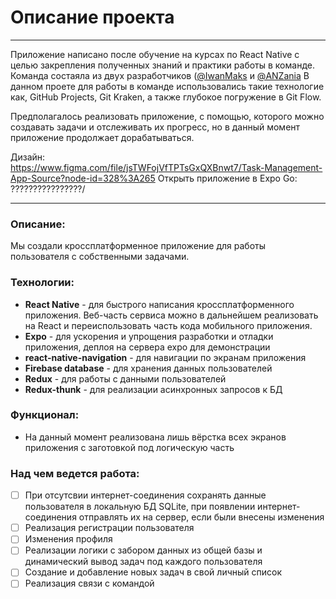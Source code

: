 # Описание проекта
---
Приложение написано после обучение на курсах по React Native с целью закрепления полученных знаний и практики работы в команде. Команда состаяла из двух разработчиков ([@IwanMaks](https://github.com/IwanMaks) и [@ANZania](https://github.com/ANZania)
В данном проете для работы в команде использовались такие технологие как, GitHub Projects, Git Kraken, а также глубокое погружение в Git Flow.
<br/>

Предполагалось реализовать приложение, с помощью, которого можно создавать задачи и отслеживать их прогресс, но в данный момент приложение продолжает дорабатываться.

Дизайн:
<br/>
https://www.figma.com/file/jsTWFojVfTPTsGxQXBnwt7/Task-Management-App-Source?node-id=328%3A265
Открыть приложение в Expo Go: 
<br/>
????????????????/

---
### Описание:

Мы создали кроссплатформенное приложение для работы пользователя с собственными задачами.

### Технологии:

- **React Native** - для быстрого написания кроссплатформенного приложения. Веб-часть сервиса можно в дальнейшем реализовать на React и переиспользовать часть кода мобильного приложения.
- **Expo** - для ускорения и упрощения разработки и отладки приложения, деплоя на сервера expo для демонстрации
- **react-native-navigation** - для навигации по экранам приложения 
- **Firebase database** - для хранения данных пользователей
- **Redux** - для работы с данными пользователей
- **Redux-thunk** - для реализации асинхронных запросов к БД

### Функционал:

- На данный момент реализована лишь вёрстка всех экранов приложения с заготовкой под логическую часть

### Над чем ведется работа:

- [ ] При отсутсвии интернет-соединения сохранять данные пользователя в локальную БД SQLite, при появлении интернет-соединения отправлять их на сервер, если были внесены изменения
- [ ] Реализация регистрации пользователя
- [ ] Изменения профиля
- [ ] Реализации логики с забором данных из общей базы и динамический вывод задач под каждого пользователя
- [ ] Создание и добавление новых задач в свой личный список
- [ ] Реализация связи с командой
